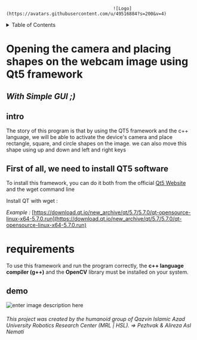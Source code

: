 ﻿											![Logo](https://avatars.githubusercontent.com/u/49516884?s=200&v=4)
<!-- TABLE OF CONTENTS -->
<details>
  <summary>Table of Contents</summary>
  <ol>
    <li>
      <a href="# Intro">Intro</a>
    </li>
    <li>
      <a href="#First of all, we need to install QT5 software">install</a>
    </li>
    <li><a href="#requirements">requirements</a>
    </li>
  </ol>
</details>



# Opening the camera and placing shapes on the webcam image using Qt5 framework
## _With Simple GUI ;)_

## intro
The story of this program is that by using the QT5 framework and the c++ language, we will be able to activate the device's camera and place rectangle, square, and circle shapes on the image. we can also move this shape using up and down and left and right keys

## First of all, we need to install QT5 software
To install this framework, you can do it both from the official [Qt5 Website](https://www.qt.io/download-open-source#section-2) and the wget command line

Install QT with wget :

*Example :* [https://download.qt.io/new_archive/qt/5.7/5.7.0/qt-opensource-linux-x64-5.7.0.run](https://download.qt.io/new_archive/qt/5.7/5.7.0/qt-opensource-linux-x64-5.7.0.run)


# requirements
To use this framework and run the program correctly, the **c++ language compiler (g++)** and the **OpenCV** library must be installed on your system.

## demo

![enter image description here](requirements)



###### This project was created by the humanoid group of Qazvin Islamic Azad University Robotics Research Center (MRL | HSL). => Pezhvak & Alireza Asl Nemati 

